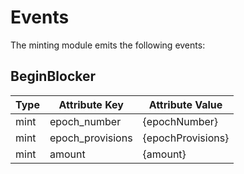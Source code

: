 <!--
order: 5
-->

# Events

The minting module emits the following events:

## BeginBlocker

| Type | Attribute Key     | Attribute Value    |
|------|-------------------|--------------------|
| mint | epoch_number      | {epochNumber}      |
| mint | epoch_provisions | {epochProvisions} |
| mint | amount            | {amount}           |
